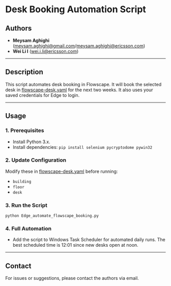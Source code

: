 # Desk Booking Automation Script

## Authors
- **Meysam Aghighi** ([meysam.aghighi@gmail.com](mailto:meysam.aghighi@gmail.com)/[meysam.aghighi@ericsson.com](mailto:meysam.aghighi@ericsson.com))
- **Wei Li I** ([wei.i.li@ericsson.com](mailto:wei.i.li@ericsson.com))

---

## Description  
This script automates desk booking in Flowscape. It will book the selected desk in [flowscape-desk.yaml](flowscape-desk.yaml) for the next two weeks. It also uses your saved credentials for Edge to login.

---

## Usage  
### 1. Prerequisites  
- Install Python 3.x.  
- Install dependencies: `pip install selenium pycryptodome pywin32`

### 2. Update Configuration  
Modify these in [flowscape-desk.yaml](flowscape-desk.yaml) before running:  
- `building`
- `floor`
- `desk`

### 3. Run the Script  
`python Edge_automate_flowscape_booking.py`

### 4. Full Automation  
- Add the script to Windows Task Scheduler for automated daily runs. The best scheduled time is 12:01 since new desks open at noon.

---

## Contact  
For issues or suggestions, please contact the authors via email.
